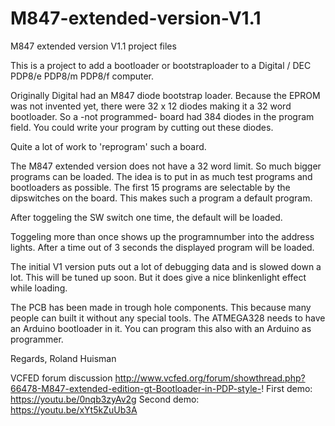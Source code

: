 # M847-extended-version-V1.1
M847 extended version V1.1 project files

This is a project to add a bootloader or bootstraploader to a Digital / DEC PDP8/e PDP8/m PDP8/f computer.

Originally Digital had an M847 diode bootstrap loader. Because the EPROM was not
invented yet, there were 32 x 12 diodes making it a 32 word bootloader.
So a -not programmed- board had 384 diodes in the program field. You could
write your program by cutting out these diodes.

Quite a lot of work to 'reprogram' such a board.

The M847 extended version does not have a 32 word limit. So much bigger programs can be loaded.
The idea is to put in as much test programs and bootloaders as possible. The first 15 programs
are selectable by the dipswitches on the board. This makes such a program a default program.

After toggeling the SW switch one time, the default will be loaded.

Toggeling more than once shows up the programnumber into the address lights.
After a time out of 3 seconds the displayed program will be loaded.

The initial V1 version puts out a lot of debugging data and is slowed down a lot.
This will be tuned up soon. But it does give a nice blinkenlight effect while loading.

The PCB has been made in trough hole components. This because many people can built it
without any special tools. The ATMEGA328 needs to have an Arduino bootloader in it.
You can program this also with an Arduino as programmer.

Regards, Roland Huisman

VCFED forum discussion http://www.vcfed.org/forum/showthread.php?66478-M847-extended-edition-gt-Bootloader-in-PDP-style-!
First demo: https://youtu.be/0nqb3zyAv2g
Second demo: https://youtu.be/xYt5kZuUb3A
